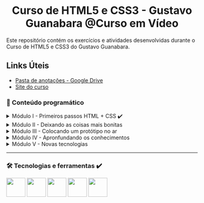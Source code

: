 <h1 align="middle">Curso de HTML5 e CSS3 - Gustavo Guanabara @Curso em Vídeo</h1>

Este repositório contém os exercícios e atividades desenvolvidas durante o Curso de HTML5 e CSS3 do Gustavo Guanabara.

## Links Úteis
 - [Pasta de anotações - Google Drive](https://drive.google.com/drive/u/0/folders/1YtAEoU3QKv42Urw7c7nOYIngRZNEXaSF)
 - [Site do curso](https://gustavoguanabara.github.io/html-css/)

### 📅 Conteúdo programático
<details>
  <summary>Módulo I - Primeiros passos HTML + CSS ✔️</summary>
  
  * Conceitos básicos
  * Preparação do ambiente
  * Semântica da HTML5
  * Textos
  * Títulos
  * Ligações
  * Multimídia
  * Estilos
</details>
<details>
  <summary>Módulo II - Deixando as coisas mais bonitas</summary>
  
  * Fundamentos do design
  * Psicologia das cores
  * Tipografia
  * Elementos CSS
  * Modelo de caixas
  * Wireframe
  * Responsividade
</details>
<details>
  <summary>Módulo III - Colocando um protótipo no ar</summary>
  
  * Versionamento de software
  * Hospedagem de sites estáticos
  * Tabelas
</details>
<details>
  <summary>Módulo IV - Apronfundando os conhecimentos </summary>
  
  * Quadros em linha
  * Formulários
  * Media queries
  * Mobile first
</details>
<details>
  <summary>Módulo V - Novas tecnologias </summary>
  
  * Flexbox
  * Grid Layout
  * Projeto Final
</details>
<hr>

### 🛠️ Tecnologias e ferramentas ✔️
<p align="left">
  <picture>
  <source media="(prefers-color-scheme: dark)" srcset="https://i.imgur.com/PeMGpL3.png">
  <source media="(prefers-color-scheme: light)" srcset="https://cdn.jsdelivr.net/gh/devicons/devicon/icons/github/github-original.svg">
  <img src="https://user-images.githubusercontent.com/25423296/163456779-a8556205-d0a5-45e2-ac17-42d089e3c3f8.png" height=50 width=50>
</picture>
  <img src="https://cdn.jsdelivr.net/gh/devicons/devicon/icons/git/git-original.svg" height=50 width=50/>
  <img src="https://cdn.jsdelivr.net/gh/devicons/devicon/icons/html5/html5-original.svg" height=50 width=50/>
  <img src="https://cdn.jsdelivr.net/gh/devicons/devicon/icons/css3/css3-original.svg" height=50 width=50/>
  <img src="https://cdn.jsdelivr.net/gh/devicons/devicon/icons/javascript/javascript-original.svg" height=50 width=50/>
</p>
